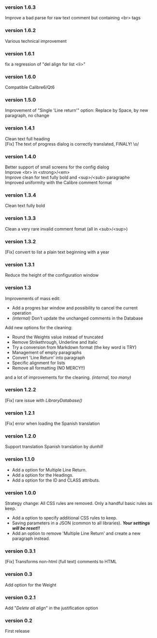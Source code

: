 ### version 1.6.3
Improve a bad parse for raw text comment but containing \<br\> tags

### version 1.6.2
Various technical improvement

### version 1.6.1
fix a regression of "del align for list \<li\>"

### version 1.6.0
Compatible Calibre6/Qt6

### version 1.5.0
Improvement of "Single 'Line return'" option: Replace by Space, by new paragraph, no change

### version 1.4.1
Clean text full heading<br>
[Fix] The text of progress dialog is correctly translated, FINALY! \o/

### version 1.4.0
Better support of small screens for the config dialog<br>
Improve \<br\> in \<strong\>/<em\><br>
Improve clean for text fully bold and \<sup\>/\<sub\> paragraphe<br>
Improved uniformity with the Calibre comment format

### version 1.3.4
Clean text fully bold

### version 1.3.3
Clean a very rare invalid comment fomat (all in \<sub\>/\<sup\>)

### version 1.3.2
[Fix] convert to list a plain text beginning with a year

### version 1.3.1
Reduce the height of the configuration window

### version 1.3
Improvements of mass edit:
- Add a progres bar window and possibility to cancel the current operation
- *(internal)* Don't update the unchanged comments in the Database

Add new options for the cleaning:
- Round the Weights value instead of truncated
- Remove Strikethrough, Underline and Italic
- Try a conversion from Markdown format (the key word is TRY)
- Management of empty paragraphs
- Convert 'Line Return' into paragraph
- Specific alignment for lists
- Remove all formatting (NO MERCY!!)

and a lot of improvements for the cleaning. *(internal, too many)*

### version 1.2.2
[Fix] rare issue with *LibraryDatabase()*

### version 1.2.1
[Fix] error when loading the Spanish translation 

### version 1.2.0
Support translation
Spanish translation by *dunhill*

### version 1.1.0
- Add a option for Multiple Line Return.
- Add a option for the Headings.
- Add a option for the ID and CLASS attributs.

### version 1.0.0
Strategy change: All CSS rules are removed. Only a handful basic rules as keep.
- Add a option to specify additional CSS rules to keep.
- Saving parameters in a JSON (common to all libraries). ***Your settings will be reset!!***
- Add an option to remove 'Multiple Line Return' and create a new paragraph instead.

### version 0.3.1
[Fix] Transforms non-html (full text) comments to HTML

### version 0.3
Add option for the Weight

### version 0.2.1
Add "*Delete all align*" in the justification option

### version 0.2
First release